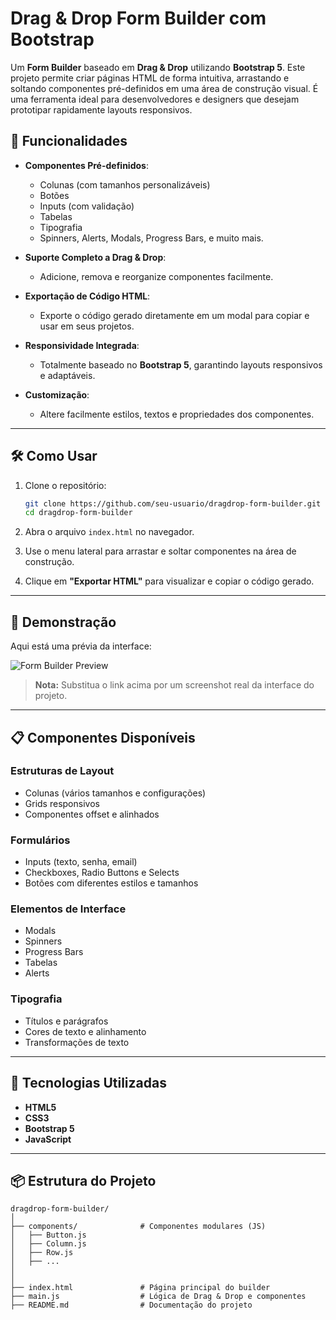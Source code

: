 # Drag & Drop Form Builder com Bootstrap

Um **Form Builder** baseado em **Drag & Drop** utilizando **Bootstrap 5**. Este projeto permite criar páginas HTML de forma intuitiva, arrastando e soltando componentes pré-definidos em uma área de construção visual. É uma ferramenta ideal para desenvolvedores e designers que desejam prototipar rapidamente layouts responsivos.

## 🎯 Funcionalidades

- **Componentes Pré-definidos**:
  - Colunas (com tamanhos personalizáveis)
  - Botões
  - Inputs (com validação)
  - Tabelas
  - Tipografia
  - Spinners, Alerts, Modals, Progress Bars, e muito mais.

- **Suporte Completo a Drag & Drop**:
  - Adicione, remova e reorganize componentes facilmente.

- **Exportação de Código HTML**:
  - Exporte o código gerado diretamente em um modal para copiar e usar em seus projetos.

- **Responsividade Integrada**:
  - Totalmente baseado no **Bootstrap 5**, garantindo layouts responsivos e adaptáveis.

- **Customização**:
  - Altere facilmente estilos, textos e propriedades dos componentes.

---

## 🛠️ Como Usar

1. Clone o repositório:
    ```bash
    git clone https://github.com/seu-usuario/dragdrop-form-builder.git
    cd dragdrop-form-builder
    ```

2. Abra o arquivo `index.html` no navegador.

3. Use o menu lateral para arrastar e soltar componentes na área de construção.

4. Clique em **"Exportar HTML"** para visualizar e copiar o código gerado.

---

## 🚀 Demonstração

Aqui está uma prévia da interface:

![Form Builder Preview](https://via.placeholder.com/800x400?text=Form+Builder+Preview)

> **Nota:** Substitua o link acima por um screenshot real da interface do projeto.

---

## 📋 Componentes Disponíveis

### Estruturas de Layout
- Colunas (vários tamanhos e configurações)
- Grids responsivos
- Componentes offset e alinhados

### Formulários
- Inputs (texto, senha, email)
- Checkboxes, Radio Buttons e Selects
- Botões com diferentes estilos e tamanhos

### Elementos de Interface
- Modals
- Spinners
- Progress Bars
- Tabelas
- Alerts

### Tipografia
- Títulos e parágrafos
- Cores de texto e alinhamento
- Transformações de texto

---

## 🧰 Tecnologias Utilizadas

- **HTML5**
- **CSS3**
- **Bootstrap 5**
- **JavaScript**

---

## 📦 Estrutura do Projeto

```plaintext
dragdrop-form-builder/
│
├── components/              # Componentes modulares (JS)
│   ├── Button.js
│   ├── Column.js
│   ├── Row.js
│   ├── ...
│
│
├── index.html               # Página principal do builder
├── main.js                  # Lógica de Drag & Drop e componentes
├── README.md                # Documentação do projeto


